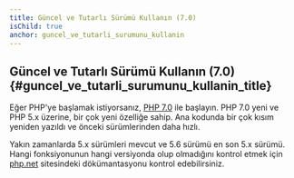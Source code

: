 ```yaml
---
title: Güncel ve Tutarlı Sürümü Kullanın (7.0)
isChild: true
anchor: guncel_ve_tutarli_surumunu_kullanin
---
```


## Güncel ve Tutarlı Sürümü Kullanın (7.0) {#guncel_ve_tutarli_surumunu_kullanin_title}

Eğer PHP'ye başlamak istiyorsanız, [PHP 7.0][php-release] ile başlayın. PHP 7.0 
yeni ve PHP 5.x üzerine, bir çok yeni özelliğe sahip. Ana kodunda bir çok kısım
yeniden yazıldı ve önceki sürümlerinden daha hızlı.

Yakın zamanlarda 5.x sürümleri mevcut ve 5.6 sürümü en son 5.x sürümü. Hangi 
fonksiyonunun hangi versiyonda olup olmadığını kontrol etmek için [php.net][php-docs]
sitesindeki dökümantasyonu kontrol edebilirsiniz.


[php-release]: http://php.net/downloads.php
[php-docs]: http://php.net/manual/
[php70-bc]: http://php.net/manual/migration70.incompatible.php